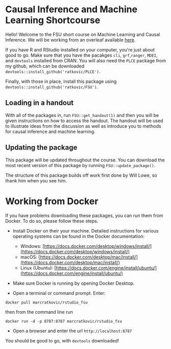 # Causal Inference and Machine Learning Shortcourse

Hello! Welcome to the FSU short course on Machine Learning and Causal Inference. We will be working from an overleaf available [here](https://www.overleaf.com/read/dhrpjympcfkm).

If you have R and RStudio installed on your computer, you're just about good to go.  Make sure that you have the pacakges `cli`, `grf`,`ranger`, `MDEI`, and `devtools` installed from CRAN.  You will also need the `PLCE` package from my github, which can be downloaded `devtools::install_github('ratkovic/PLCE')`. 

Finally, with those in place, install this package using  `devtools::install_github('ratkovic/FSU')`. 


## Loading in a handout 

With all of the packages in, run `FSU::get_handout(1)` and then you will be given instructions on how to access the handout.  The handout will be used to illustrate ideas from the discussion as well as introduce you to methods for causal inference and machine learning.


## Updating the package

This package will be updated throughout the course.  You can download the most recent version of this package by running  `FSU::update_package()`.


The structure of this package builds off work first done by Will Lowe, so thank him when you see him.


# Working from Docker

If you have problems downloading these packages, you can run them from Docker.  To do so, please follow these steps.

* Install Docker on their your machine. Detailed instructions for various operating systems can be found in the Docker documentation:

	+ Windows: [https://docs.docker.com/desktop/windows/install/](https://docs.docker.com/desktop/windows/install/)
 	+ macOS: [https://docs.docker.com/desktop/mac/install/](https://docs.docker.com/desktop/mac/install/)
	+ Linux (Ubuntu): [https://docs.docker.com/engine/install/ubuntu/](https://docs.docker.com/engine/install/ubuntu/)


* Make sure Docker is running by opening Docker Desktop.

* Open a terminal or command prompt. Enter:

`docker pull marcratkovic/rstudio_fsu`

then from the command line run

`docker run -d -p 8787:8787 marcratkovic/rstudio_fsu`

* Open a browser and enter the url `http://localhost:8787`

You should be good to go, with `devtools` downloaded!




